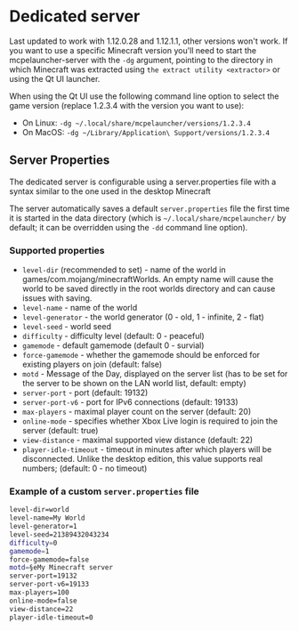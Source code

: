 # Dedicated server

Last updated to work with 1.12.0.28 and 1.12.1.1, other versions won't
work. If you want to use a specific Minecraft version you'll need to
start the mcpelauncher-server with the `-dg` argument, pointing to the
directory in which Minecraft was extracted using
`the extract utility <extractor>` or using the Qt UI launcher.

When using the Qt UI use the following command line option to select the
game version (replace 1.2.3.4 with the version you want to use):

- On Linux: `-dg ~/.local/share/mcpelauncher/versions/1.2.3.4`
- On MacOS: `-dg ~/Library/Application\ Support/versions/1.2.3.4`

## Server Properties

The dedicated server is configurable using a server.properties file with
a syntax similar to the one used in the desktop Minecraft

The server automatically saves a default `server.properties` file the
first time it is started in the data directory (which is
`~/.local/share/mcpelauncher/` by default; it can be overridden using
the `-dd` command line option).

### Supported properties

- `level-dir` (recommended to set) - name of the world in
  games/com.mojang/minecraftWorlds. An empty name will cause the world
  to be saved directly in the root worlds directory and can cause issues
  with saving.
- `level-name` - name of the world
- `level-generator` - the world generator (0 - old, 1 - infinite, 2 -
  flat)
- `level-seed` - world seed
- `difficulty` - difficulty level (default: 0 - peaceful)
- `gamemode` - default gamemode (default 0 - survial)
- `force-gamemode` - whether the gamemode should be enforced for
  existing players on join (default: false)
- `motd` - Message of the Day, displayed on the server list (has to be
  set for the server to be shown on the LAN world list, default: empty)
- `server-port` - port (default: 19132)
- `server-port-v6` - port for IPv6 connections (default: 19133)
- `max-players` - maximal player count on the server (default: 20)
- `online-mode` - specifies whether Xbox Live login is required to join
  the server (default: true)
- `view-distance` - maximal supported view distance (default: 22)
- `player-idle-timeout` - timeout in minutes after which players will be
  disconnected. Unlike the desktop edition, this value supports real
  numbers; (default: 0 - no timeout)

### Example of a custom `server.properties` file

``` bash
level-dir=world
level-name=My World
level-generator=1
level-seed=21389432043234
difficulty=0
gamemode=1
force-gamemode=false
motd=§eMy Minecraft server
server-port=19132
server-port-v6=19133
max-players=100
online-mode=false
view-distance=22
player-idle-timeout=0
```
